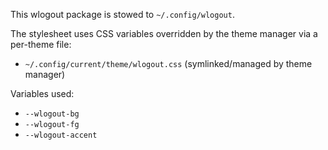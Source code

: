 This wlogout package is stowed to `~/.config/wlogout`.

The stylesheet uses CSS variables overridden by the theme manager via a per-theme file:

- `~/.config/current/theme/wlogout.css` (symlinked/managed by theme manager)

Variables used:
- `--wlogout-bg`
- `--wlogout-fg`
- `--wlogout-accent`


